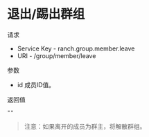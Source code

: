 # 退出/踢出群组

请求
- Service Key - ranch.group.member.leave
- URI - /group/member/leave

参数
- id 成员ID值。

返回值
```text
""
```

> 注意：如果离开的成员为群主，将解散群组。
